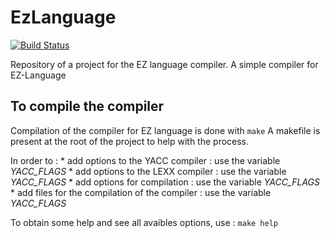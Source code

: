 # EzLanguage

[![Build Status](https://travis-ci.org/ezlanguage/ezlanguage.svg?branch=compilateur)](https://travis-ci.org/ezlanguage/ezlanguage)

Repository of a project for the EZ language compiler.
A simple compiler for EZ-Language 

## To compile the compiler

Compilation of the compiler for EZ language is done with `make`
A makefile is present at the root of the project to help with the process.

In order to :
	* add options to the YACC compiler : use the variable *YACC_FLAGS*
	* add options to the LEXX compiler : use the variable *YACC_FLAGS*
	* add options for compilation : use the variable *YACC_FLAGS*
	* add files for the compilation of the compiler : use the variable *YACC_FLAGS*

To obtain some help and see all avaibles options, use : `make help`

